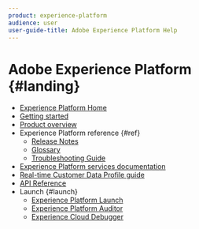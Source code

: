 ```yaml
---
product: experience-platform
audience: user
user-guide-title: Adobe Experience Platform Help
---
```


# Adobe Experience Platform {#landing}

* [Experience Platform Home](home.md)
* [Getting started](get-started.md)
* [Product overview](https://www.adobe.io/apis/experienceplatform/home/overview.html)
* Experience Platform reference {#ref}
  * [Release Notes](https://www.adobe.io/apis/experienceplatform/home/services/release-notes.html#!end-user/markdown/release-notes/release-notes.md)
  * [Glossary](https://www.adobe.io/apis/experienceplatform/home/services/acp-glossary.html)
  * [Troubleshooting Guide](https://www.adobe.io/apis/experienceplatform/home/services/troubleshooting.html)
* [Experience Platform services documentation](https://www.adobe.io/apis/experienceplatform/home/services.html)
* [Real-time Customer Data Profile guide](https://docs.adobe.com/content/help/en/experience-platform/rtcdp/overview.html)
* [API Reference](https://www.adobe.io/apis/experienceplatform/home/api-reference.html)
* Launch {#launch}
  * [Experience Platform Launch](https://docs.adobe.com/content/help/en/launch/using/overview.html)
  * [Experience Platform Auditor](https://docs.adobe.com/content/help/en/auditor/using/overview.html)
  * [Experience Cloud Debugger](https://docs.adobe.com/content/help/en/debugger/using/experience-cloud-debugger.html)
